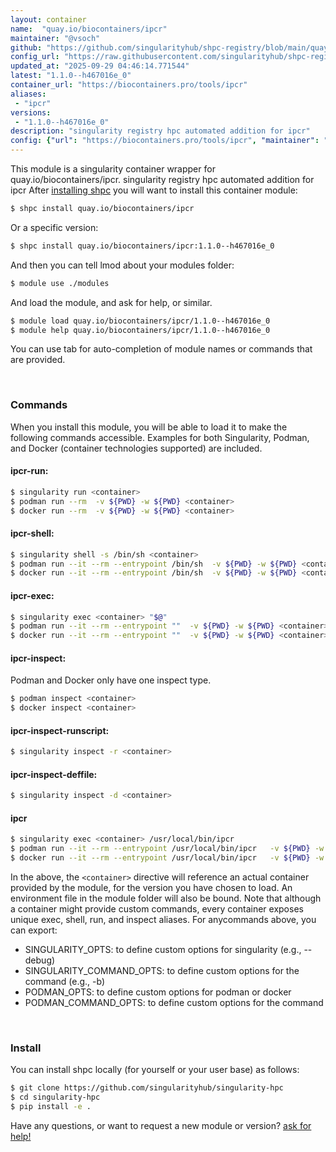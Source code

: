 ```yaml
---
layout: container
name:  "quay.io/biocontainers/ipcr"
maintainer: "@vsoch"
github: "https://github.com/singularityhub/shpc-registry/blob/main/quay.io/biocontainers/ipcr/container.yaml"
config_url: "https://raw.githubusercontent.com/singularityhub/shpc-registry/main/quay.io/biocontainers/ipcr/container.yaml"
updated_at: "2025-09-29 04:46:14.771544"
latest: "1.1.0--h467016e_0"
container_url: "https://biocontainers.pro/tools/ipcr"
aliases:
 - "ipcr"
versions:
 - "1.1.0--h467016e_0"
description: "singularity registry hpc automated addition for ipcr"
config: {"url": "https://biocontainers.pro/tools/ipcr", "maintainer": "@vsoch", "description": "singularity registry hpc automated addition for ipcr", "latest": {"1.1.0--h467016e_0": "sha256:c4554628a461ad1d70f53b95af3fcb40e550352391a868d6382fc61f7194c5c1"}, "tags": {"1.1.0--h467016e_0": "sha256:c4554628a461ad1d70f53b95af3fcb40e550352391a868d6382fc61f7194c5c1"}, "docker": "quay.io/biocontainers/ipcr", "aliases": {"ipcr": "/usr/local/bin/ipcr"}}
---
```


This module is a singularity container wrapper for quay.io/biocontainers/ipcr.
singularity registry hpc automated addition for ipcr
After [installing shpc](#install) you will want to install this container module:


```bash
$ shpc install quay.io/biocontainers/ipcr
```

Or a specific version:

```bash
$ shpc install quay.io/biocontainers/ipcr:1.1.0--h467016e_0
```

And then you can tell lmod about your modules folder:

```bash
$ module use ./modules
```

And load the module, and ask for help, or similar.

```bash
$ module load quay.io/biocontainers/ipcr/1.1.0--h467016e_0
$ module help quay.io/biocontainers/ipcr/1.1.0--h467016e_0
```

You can use tab for auto-completion of module names or commands that are provided.

<br>

### Commands

When you install this module, you will be able to load it to make the following commands accessible.
Examples for both Singularity, Podman, and Docker (container technologies supported) are included.

#### ipcr-run:

```bash
$ singularity run <container>
$ podman run --rm  -v ${PWD} -w ${PWD} <container>
$ docker run --rm  -v ${PWD} -w ${PWD} <container>
```

#### ipcr-shell:

```bash
$ singularity shell -s /bin/sh <container>
$ podman run --it --rm --entrypoint /bin/sh  -v ${PWD} -w ${PWD} <container>
$ docker run --it --rm --entrypoint /bin/sh  -v ${PWD} -w ${PWD} <container>
```

#### ipcr-exec:

```bash
$ singularity exec <container> "$@"
$ podman run --it --rm --entrypoint ""  -v ${PWD} -w ${PWD} <container> "$@"
$ docker run --it --rm --entrypoint ""  -v ${PWD} -w ${PWD} <container> "$@"
```

#### ipcr-inspect:

Podman and Docker only have one inspect type.

```bash
$ podman inspect <container>
$ docker inspect <container>
```

#### ipcr-inspect-runscript:

```bash
$ singularity inspect -r <container>
```

#### ipcr-inspect-deffile:

```bash
$ singularity inspect -d <container>
```


#### ipcr

```bash
$ singularity exec <container> /usr/local/bin/ipcr
$ podman run --it --rm --entrypoint /usr/local/bin/ipcr   -v ${PWD} -w ${PWD} <container> -c " $@"
$ docker run --it --rm --entrypoint /usr/local/bin/ipcr   -v ${PWD} -w ${PWD} <container> -c " $@"
```



In the above, the `<container>` directive will reference an actual container provided
by the module, for the version you have chosen to load. An environment file in the
module folder will also be bound. Note that although a container
might provide custom commands, every container exposes unique exec, shell, run, and
inspect aliases. For anycommands above, you can export:

 - SINGULARITY_OPTS: to define custom options for singularity (e.g., --debug)
 - SINGULARITY_COMMAND_OPTS: to define custom options for the command (e.g., -b)
 - PODMAN_OPTS: to define custom options for podman or docker
 - PODMAN_COMMAND_OPTS: to define custom options for the command

<br>

### Install

You can install shpc locally (for yourself or your user base) as follows:

```bash
$ git clone https://github.com/singularityhub/singularity-hpc
$ cd singularity-hpc
$ pip install -e .
```

Have any questions, or want to request a new module or version? [ask for help!](https://github.com/singularityhub/singularity-hpc/issues)